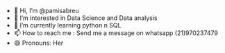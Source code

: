 - 👋 Hi, I’m @pamisabreu
- 👀 I’m interested in Data Science and Data analysis 
- 🌱 I’m currently learning python n SQL
- 📫 How to reach me : Send me a message on whatsapp (21)970237479
- 😄 Pronouns: Her


<!---
pamisabreu/pamisabreu is a ✨ special ✨ repository because its `README.md` (this file) appears on your GitHub profile.
You can click the Preview link to take a look at your changes.
--->
